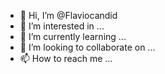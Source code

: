 - 👋 Hi, I’m @Flaviocandid
- 👀 I’m interested in ...
- 🌱 I’m currently learning ...
- 💞️ I’m looking to collaborate on ...
- 📫 How to reach me ...

<!---
Flaviocandid/Flaviocandid is a ✨ special ✨ repository because its `README.md` (this file) appears on your GitHub profile.
You can click the Preview link to take a look at your changes.
--->

